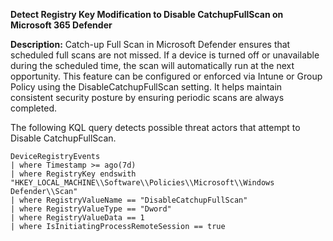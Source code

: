 **Detect Registry Key Modification to Disable CatchupFullScan on Microsoft 365 Defender**

**Description:** Catch-up Full Scan in Microsoft Defender ensures that scheduled full scans are not missed.
If a device is turned off or unavailable during the scheduled time, the scan will automatically run at the next opportunity.
This feature can be configured or enforced via Intune or Group Policy using the DisableCatchupFullScan setting.
It helps maintain consistent security posture by ensuring periodic scans are always completed.

The following KQL query detects possible threat actors that attempt to Disable CatchupFullScan.

```
DeviceRegistryEvents
| where Timestamp >= ago(7d) 
| where RegistryKey endswith "HKEY_LOCAL_MACHINE\\Software\\Policies\\Microsoft\\Windows Defender\\Scan"
| where RegistryValueName == "DisableCatchupFullScan"
| where RegistryValueType == "Dword" 
| where RegistryValueData == 1 
| where IsInitiatingProcessRemoteSession == true
```
